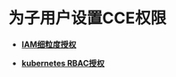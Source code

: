 # 为子用户设置CCE权限<a name="cce_01_0166"></a>

-   **[IAM细粒度授权](IAM细粒度授权.md)**  

-   **[kubernetes RBAC授权](kubernetes-RBAC授权.md)**  


